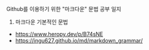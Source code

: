 Github를 이용하기 위한 "마크다운" 문법 공부 일지

1. 마크다운 기본적인 문법
 - https://www.heropy.dev/p/B74sNE
 - https://ingu627.github.io/md/markdown_grammar/